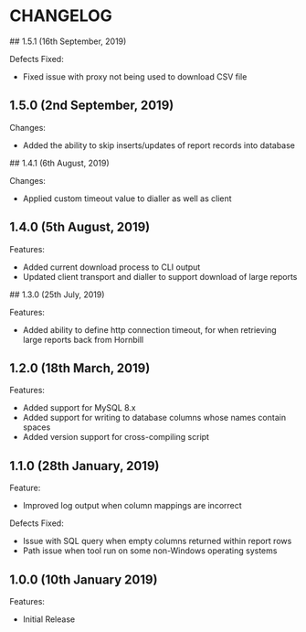 # CHANGELOG

## 1.5.1 (16th September, 2019)

Defects Fixed:

- Fixed issue with proxy not being used to download CSV file

## 1.5.0 (2nd September, 2019)

Changes:

- Added the ability to skip inserts/updates of report records into database

## 1.4.1 (6th August, 2019)

Changes:

- Applied custom timeout value to dialler as well as client

## 1.4.0 (5th August, 2019)

Features:

- Added current download process to CLI output
- Updated client transport and dialler to support download of large reports

## 1.3.0 (25th July, 2019)

Features:

- Added ability to define http connection timeout, for when retrieving large reports back from Hornbill

## 1.2.0 (18th March, 2019)

Features:

- Added support for MySQL 8.x
- Added support for writing to database columns whose names contain spaces
- Added version support for cross-compiling script

## 1.1.0 (28th January, 2019)

Feature:

- Improved log output when column mappings are incorrect

Defects Fixed:

- Issue with SQL query when empty columns returned within report rows
- Path issue when tool run on some non-Windows operating systems

## 1.0.0 (10th January 2019)

Features:

- Initial Release
